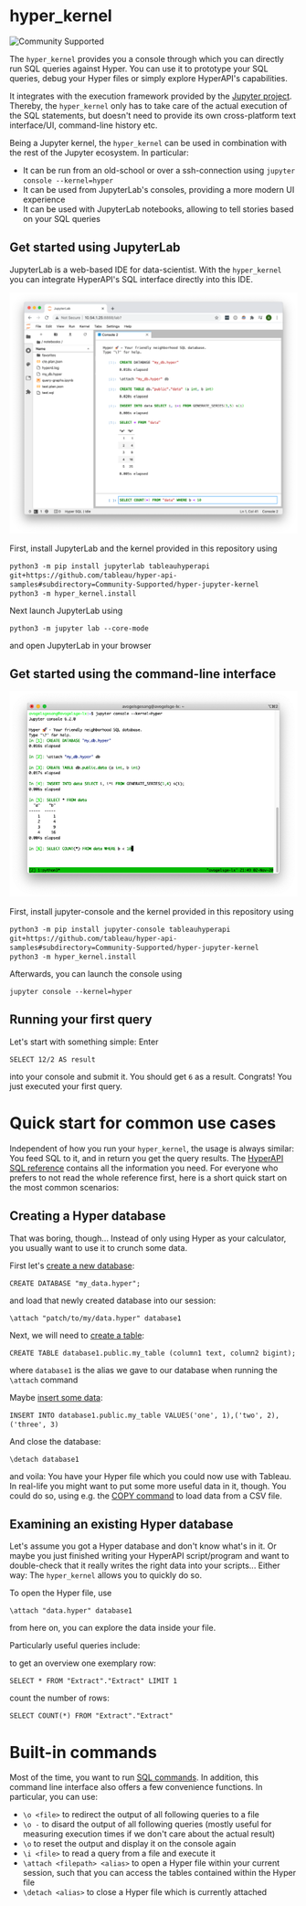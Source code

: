 # hyper_kernel

![Community Supported](https://img.shields.io/badge/Support%20Level-Community%20Supported-53bd92.svg)

The `hyper_kernel` provides you a console through which you can directly run SQL queries against Hyper.
You can use it to prototype your SQL queries, debug your Hyper files or simply explore HyperAPI's capabilities.

It integrates with the execution framework provided by the [Jupyter project](https://jupyter.org/).
Thereby, the `hyper_kernel` only has to take care of the actual execution of the SQL statements, but doesn't need to provide its own cross-platform text interface/UI, command-line history etc.

Being a Jupyter kernel, the `hyper_kernel` can be used in combination with the rest of the Jupyter ecosystem.
In particular:
* It can be run from an old-school or over a ssh-connection using `jupyter console --kernel=hyper`
* It can be used from JupyterLab's consoles, providing a more modern UI experience
* It can be used with JupyterLab notebooks, allowing to tell stories based on your SQL queries

## Get started using JupyterLab

JupyterLab is a web-based IDE for data-scientist.
With the `hyper_kernel` you can integrate HyperAPI's SQL interface directly into this IDE.

![Screenshot of jupyter console](media/jupyterlab.png)

First, install JupyterLab and the kernel provided in this repository using

```
python3 -m pip install jupyterlab tableauhyperapi git+https://github.com/tableau/hyper-api-samples#subdirectory=Community-Supported/hyper-jupyter-kernel
python3 -m hyper_kernel.install
```

Next launch JupyterLab using

```
python3 -m jupyter lab --core-mode
```

and open JupyterLab in your browser


## Get started using the command-line interface

![Screenshot of jupyter console](media/jupyter_console.png)

First, install jupyter-console and the kernel provided in this repository using

```
python3 -m pip install jupyter-console tableauhyperapi git+https://github.com/tableau/hyper-api-samples#subdirectory=Community-Supported/hyper-jupyter-kernel
python3 -m hyper_kernel.install
```

Afterwards, you can launch the console using

```
jupyter console --kernel=hyper
```

## Running your first query

Let's start with something simple: Enter

```
SELECT 12/2 AS result
```

into your console and submit it. You should get `6` as a result. Congrats! You just executed your first query.

# Quick start for common use cases

Independent of how you run your `hyper_kernel`, the usage is always similar:
You feed SQL to it, and in return you get the query results.
The [HyperAPI SQL reference](https://help.tableau.com/current/api/hyper_api/en-us/reference/sql/index.html) contains all the information you need.
For everyone who prefers to not read the whole reference first, here is a short quick start on the most common scenarios:


## Creating a Hyper database

That was boring, though... Instead of only using Hyper as your calculator, you usually want to use it to crunch some data.

First let's [create a new database](https://help.tableau.com/current/api/hyper_api/en-us/reference/sql/sql-createdatabase.html):
```
CREATE DATABASE "my_data.hyper";
```

and load that newly created database into our session:
```
\attach "patch/to/my/data.hyper" database1
```

Next, we will need to [create a table](https://help.tableau.com/current/api/hyper_api/en-us/reference/sql/sql-createtable.html):
```
CREATE TABLE database1.public.my_table (column1 text, column2 bigint);
```
where `database1` is the alias we gave to our database when running the `\attach` command

Maybe [insert some data](https://help.tableau.com/current/api/hyper_api/en-us/reference/sql/sql-insert.html):
```
INSERT INTO database1.public.my_table VALUES('one', 1),('two', 2),('three', 3)
```

And close the database:
```
\detach database1
```

and voila: You have your Hyper file which you could now use with Tableau.
In real-life you might want to put some more useful data in it, though.
You could do so, using e.g. the [COPY command](https://help.tableau.com/current/api/hyper_api/en-us/reference/sql/sql-copy.html) to load data from a CSV file.

## Examining an existing Hyper database

Let's assume you got a Hyper database and don't know what's in it.
Or maybe you just finished writing your HyperAPI script/program and want to double-check that it really writes the right data into your scripts...
Either way: The `hyper_kernel` allows you to quickly do so.

To open the Hyper file, use
```
\attach "data.hyper" database1
```

from here on, you can explore the data inside your file.

Particularly useful queries include:

to get an overview one exemplary row:
```
SELECT * FROM "Extract"."Extract" LIMIT 1
```

count the number of rows:
```
SELECT COUNT(*) FROM "Extract"."Extract"
```

# Built-in commands

Most of the time, you want to run [SQL commands](https://help.tableau.com/current/api/hyper_api/en-us/reference/sql/sql-commands.html).
In addition, this command line interface also offers a few convenience functions.
In particular, you can use:
* `\o <file>` to redirect the output of all following queries to a file
* `\o -` to disard the output of all following queries (mostly useful for measuring execution times if we don't care about the actual result)
* `\o` to reset the output and display it on the console again
* `\i <file>` to read a query from a file and execute it
* `\attach <filepath> <alias>` to open a Hyper file within your current session, such that you can access the tables contained within the Hyper file
* `\detach <alias>` to close a Hyper file which is currently attached
